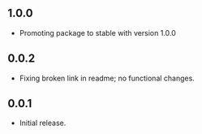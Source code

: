 ## 1.0.0

 - Promoting package to stable with version 1.0.0

## 0.0.2

- Fixing broken link in readme; no functional changes.

## 0.0.1

- Initial release.
